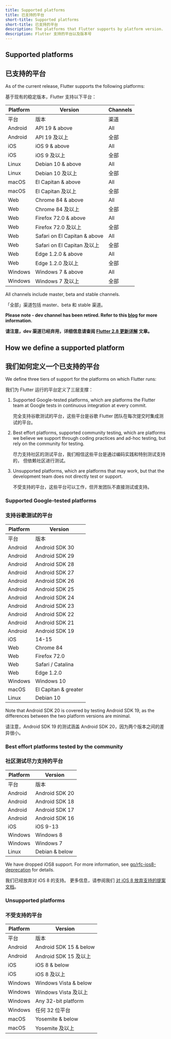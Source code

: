 ```yaml
---
title: Supported platforms
title: 已支持的平台
short-title: Supported platforms
short-title: 已支持的平台
description: The platforms that Flutter supports by platform version.
description: Flutter 支持的平台以及版本号
---
```


## Supported platforms

## 已支持的平台

As of the current release, Flutter supports the following platforms:

基于现有的稳定版本，Flutter 支持以下平台：

|Platform|Version                       |Channels |
|--------|------------------------------|---------|
|平台     |版本                           |渠道      |
|Android | API 19 & above               | All     |
|Android | API 19 及以上                 | 全部     |
|iOS     | iOS 9 & above                | All     |
|iOS     | iOS 9 及以上                  | 全部     |
|Linux   | Debian 10 & above            | All     |
|Linux   | Debian 10 及以上              | 全部     |
|macOS   | El Capitan & above           | All     |
|macOS   | El Capitan 及以上             | 全部     |
|Web     | Chrome 84  & above           | All     |
|Web     | Chrome 84  及以上             | 全部     |
|Web     | Firefox 72.0 & above         | All     |
|Web     | Firefox 72.0 及以上           | 全部     |
|Web     | Safari on El Capitan & above | All     |
|Web     | Safari on El Capitan 及以上   | 全部     |
|Web     | Edge 1.2.0 & above           | All     |
|Web     | Edge 1.2.0 及以上             | 全部     |
|Windows | Windows 7 & above            | All     |
|Windows | Windows 7 及以上              | 全部     |

All channels include master, beta and stable channels. 

「全部」渠道包括 master、beta 和 stable 渠道。

**Please note - dev channel has been retired. Refer to this [blog](https://medium.com/flutter/whats-new-in-flutter-2-8-d085b763d181) for more information.**

**请注意，dev 渠道已经弃用，详细信息请查阅 <a href="https://flutter.cn/posts/whats-new-in-flutter-2-8">Flutter 2.8 更新详解</a> 文章。**

## How we define a supported platform

## 我们如何定义一个已支持的平台

We define three tiers of support for the platforms on which Flutter runs:

我们为 Flutter 运行的平台定义了三层支撑：

1. Supported Google-tested platforms,
   which are platforms the Flutter team at 
   Google tests in continuous integration at every commit. 
   
   完全支持谷歌测试的平台，这些平台是谷歌 Flutter 团队在每次提交时集成测试的平台。
   
1. Best effort platforms, supported community testing,
   which are platforms we believe we support through coding practices 
    and ad-hoc testing, but rely on the community for testing.

   尽力支持社区的测试平台，我们相信这些平台是通过编码实践和特别测试支持的，
   但依赖社区进行测试。

1. Unsupported platforms, which are platforms that may work,
   but that the development team does not directly test or support.
   
   不受支持的平台，这些平台可以工作，但开发团队不直接测试或支持。

### Supported Google-tested platforms

### 支持谷歌测试的平台

|Platform|Version              |
|-------|----------------------|
|平台    |版本                   |
|Android|Android SDK 30        |
|Android|Android SDK 29        |
|Android|Android SDK 28        |
|Android|Android SDK 27        |
|Android|Android SDK 26        |
|Android|Android SDK 25        |
|Android|Android SDK 24        |
|Android|Android SDK 23        |
|Android|Android SDK 22        |
|Android|Android SDK 21        |
|Android|Android SDK 19        |
|iOS    | 14-15                |
|Web    | Chrome 84            |
|Web    | Firefox 72.0         |
|Web    | Safari / Catalina    |
|Web    | Edge 1.2.0           |
|Windows| Windows 10           |
|macOS  | El Capitan & greater |
|Linux  | Debian 10            |

Note that Android SDK 20 is covered by testing Android SDK 19, 
as the differences between the two platform versions are
minimal.

请注意，Android SDK 19 的测试涵盖 Android SDK 20，因为两个版本之间的差异很小。

### Best effort platforms tested by the community

### 社区测试尽力支持的平台

|Platform|Version       |
|--------|---------------|
|平台     |版本 
|Android |Android SDK 20 |
|Android |Android SDK 18 |
|Android |Android SDK 17 |
|Android |Android SDK 16 |
|iOS     |iOS 9-13       |
|Windows |Windows 8      |
|Windows |Windows 7      |
|Linux   |Debian & below |

We have dropped iOS8 support. For more information,
see [go/rfc-ios8-deprecation] for details.

我们已经放弃对 iOS 8 的支持。
更多信息，请参阅我们 [对 iOS 8 放弃支持的提案文档](https://files.flutter-io.cn/flutter-design-docs/RFC_iOS_8_Deprecation(PUBLICLY_SHARED).pdf)。

[go/rfc-ios8-deprecation]: {{site.url}}/go/rfc-ios8-deprecation

### Unsupported platforms

### 不受支持的平台

|Platform|Version               |
|--------|----------------------|
|平台     |版本                   |
|Android |Android SDK 15 & below|
|Android |Android SDK 15 及以上  |
|iOS     |iOS 8 & below         |
|iOS     |iOS 8 及以上           |
|Windows |Windows Vista & below |
|Windows |Windows Vista 及以上   |
|Windows |Any 32-bit platform   |
|Windows |任何 32 位平台          |   
|macOS   | Yosemite & below     |
|macOS   | Yosemite 及以上       |
